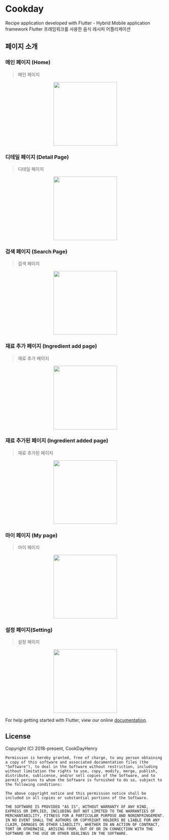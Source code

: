 # Cookday

Recipe application developed with Flutter - Hybrid Mobile application framework
Flutter 프레임워크를 사용한 음식 레시피 어플리케이션

## 페이지 소개

### 메인 페이지 (Home)
> 메인 페이지

<div align="center">
<img src="images/screenshot/home.png" width=200></div>


### 디테일 페이지 (Detail Page)
> 디테일 페이지

<div align="center">
<img src="images/screenshot/detail.png" width=200></div>


### 검색 페이지 (Search Page)
> 검색 페이지

<div align="center">
<img src="images/screenshot/search.png" width=200></div>


### 재료 추가 페이지 (Ingredient add page)
> 재료 추가 페이지

<div align="center">
<img src="images/screenshot/addrecipe.png" width=200></div>


### 재료 추가된 페이지 (Ingredient added page)
> 재료 추가된 페이지

<div align="center">
<img src="images/screenshot/addrecipe1.png" width=200></div>


### 마이 페이지 (My page)
> 마이 페이지

<div align="center">
<img src="images/screenshot/mypage.png" width=200></div>


### 설정 페이지(Setting)
> 설정 페이지

<div align="center">
<img src="images/screenshot/setting.png" width=200></div>





For help getting started with Flutter, view our online
[documentation](https://flutter.io/).



## License
Copyright (C) 2018-present,  CookDayHenry

```
Permission is hereby granted, free of charge, to any person obtaining a copy of this software and associated documentation files (the "Software"), to deal in the Software without restriction, including without limitation the rights to use, copy, modify, merge, publish, distribute, sublicense, and/or sell copies of the Software, and to permit persons to whom the Software is furnished to do so, subject to the following conditions:

The above copyright notice and this permission notice shall be included in all copies or substantial portions of the Software.

THE SOFTWARE IS PROVIDED "AS IS", WITHOUT WARRANTY OF ANY KIND, EXPRESS OR IMPLIED, INCLUDING BUT NOT LIMITED TO THE WARRANTIES OF MERCHANTABILITY, FITNESS FOR A PARTICULAR PURPOSE AND NONINFRINGEMENT. IN NO EVENT SHALL THE AUTHORS OR COPYRIGHT HOLDERS BE LIABLE FOR ANY CLAIM, DAMAGES OR OTHER LIABILITY, WHETHER IN AN ACTION OF CONTRACT, TORT OR OTHERWISE, ARISING FROM, OUT OF OR IN CONNECTION WITH THE SOFTWARE OR THE USE OR OTHER DEALINGS IN THE SOFTWARE.


